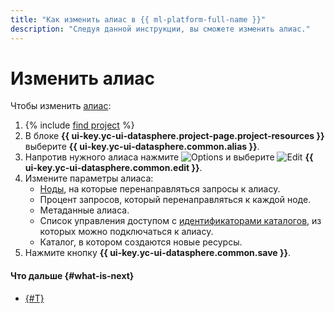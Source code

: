 ```yaml
---
title: "Как изменить алиас в {{ ml-platform-full-name }}"
description: "Следуя данной инструкции, вы сможете изменить алиас." 
---
```


# Изменить алиас

Чтобы изменить [алиас](../../concepts/deploy/index.md#alias):
1. {% include [find project](../../../_includes/datasphere/ui-find-project.md) %}
1. В блоке **{{ ui-key.yc-ui-datasphere.project-page.project-resources }}** выберите **{{ ui-key.yc-ui-datasphere.common.alias }}**.
1. Напротив нужного алиаса нажмите ![Options](../../../_assets/options.svg) и выберите ![Edit](../../../_assets/datasphere/edit.svg) **{{ ui-key.yc-ui-datasphere.common.edit }}**.
1. Измените параметры алиаса:
    * [Ноды](../../concepts/deploy/index.md#node), на которые перенаправляться запросы к алиасу.
    * Процент запросов, который перенаправляться к каждой ноде. 
    * Метаданные алиаса.
    * Список управления доступом с [идентификаторами каталогов](../../../resource-manager/operations/folder/get-id.md), из которых можно подключаться к алиасу.
    * Каталог, в котором создаются новые ресурсы.
1. Нажмите кнопку **{{ ui-key.yc-ui-datasphere.common.save }}**.

#### Что дальше {#what-is-next}

* [{#T}](alias-delete.md)